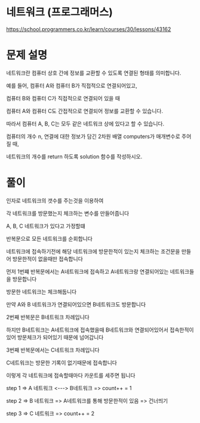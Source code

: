 # 네트워크 (프로그래머스)

https://school.programmers.co.kr/learn/courses/30/lessons/43162

# 문제 설명

네트워크란 컴퓨터 상호 간에 정보를 교환할 수 있도록 연결된 형태를 의미합니다.

예를 들어, 컴퓨터 A와 컴퓨터 B가 직접적으로 연결되어있고,

컴퓨터 B와 컴퓨터 C가 직접적으로 연결되어 있을 때

컴퓨터 A와 컴퓨터 C도 간접적으로 연결되어 정보를 교환할 수 있습니다.

따라서 컴퓨터 A, B, C는 모두 같은 네트워크 상에 있다고 할 수 있습니다.

컴퓨터의 개수 n, 연결에 대한 정보가 담긴 2차원 배열 computers가 매개변수로 주어질 때,

네트워크의 개수를 return 하도록 solution 함수를 작성하시오.

# 풀이

인자로 네트워크의 갯수를 주는것을 이용하여

각 네트워크를 방문했는지 체크하는 변수를 만들어줍니다

A, B, C 네트워크가 있다고 가정할떄

반복문으로 모든 네트워크를 순회합니다

네트워크에 접속하기전에 해당 네트워크에 방문한적이 있는지 체크하는 조건문을 만들어 방문한적이 없을때만 접속합니다

먼저 1번쨰 반복문에서는 A네트워크에 접속하고 A네트워크랑 연결되어있는 네트워크들을 방문합니다

방문한 네트워크는 체크해둡니다

만약 A와 B 네트워크가 연결되어있으면 B네트워크도 방문합니다

2번째 반복문은 B네트워크 차례입니다

하지만 B네트워크는 A네트워크에 접속했을때 B네트워크와 연결되어있어서 접속한적이 있어 방문체크가 되어있기 때문에 넘어갑니다

3번째 반복문에서는 C네트워크 차례입니다

C네트워크는 방문한 기록이 없기때문에 접속합니다

이렇게 각 네트워크에 접속할때마다 카운트를 세주면 됩니다

step 1 => A 네트워크 <---> B네트워크 => count++ = 1

step 2 => B 네트워크 => A네트워크를 통해 방문한적이 있음 => 건너띄기

step 3 => C 네트워크 => count++ = 2
